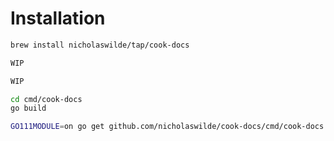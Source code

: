 # Installation

```bash title="brew"
brew install nicholaswilde/tap/cook-docs
```

```bash title="Scoop"
WIP
```

```bash title="winget"
WIP
```

```bash title="Build from source"
cd cmd/cook-docs
go build
```

```bash title="Install from source"
GO111MODULE=on go get github.com/nicholaswilde/cook-docs/cmd/cook-docs
```

